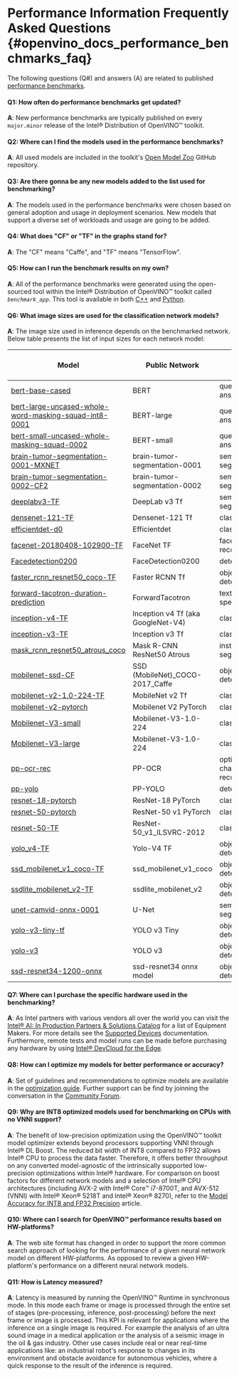 # Performance Information Frequently Asked Questions {#openvino_docs_performance_benchmarks_faq}

The following questions (Q#) and answers (A) are related to published [performance benchmarks](./performance_benchmarks.md).

#### Q1: How often do performance benchmarks get updated?
**A**: New performance benchmarks are typically published on every `major.minor` release of the Intel® Distribution of OpenVINO™ toolkit.

#### Q2: Where can I find the models used in the performance benchmarks?
**A**: All used models are included in the toolkit's [Open Model Zoo](https://github.com/openvinotoolkit/open_model_zoo) GitHub repository.

#### Q3: Are there gonna be any new models added to the list used for benchmarking?
**A**: The models used in the performance benchmarks were chosen based on general adoption and usage in deployment scenarios. New models that support a diverse set of workloads and usage are going to be added.

#### Q4: What does "CF" or "TF" in the graphs stand for?
**A**: The "CF" means "Caffe", and "TF" means "TensorFlow".

#### Q5: How can I run the benchmark results on my own?
**A**: All of the performance benchmarks were generated using the open-sourced tool within the Intel® Distribution of OpenVINO™ toolkit called *`benchmark_app`*. This tool is available in both [C++](../../samples/cpp/benchmark_app/README.md) and [Python](../../tools/benchmark_tool/README.md).

#### Q6: What image sizes are used for the classification network models?
**A**: The image size used in inference depends on the benchmarked network. Below table presents the list of input sizes for each network model:

|   **Model**                                                                                                                        |   **Public Network**               |     **Task**                | **Input Size** (Height x Width)   |
|------------------------------------------------------------------------------------------------------------------------------------|------------------------------------|-----------------------------|-----------------------------------|
| [bert-base-cased](https://github.com/PaddlePaddle/PaddleNLP/tree/v2.1.1)                                                           | BERT                               | question / answer           | 124                               |
| [bert-large-uncased-whole-word-masking-squad-int8-0001](https://github.com/openvinotoolkit/open_model_zoo/tree/master/models/intel/bert-large-uncased-whole-word-masking-squad-int8-0001) | BERT-large  | question / answer | 384                   |
| [bert-small-uncased-whole-masking-squad-0002](https://github.com/openvinotoolkit/open_model_zoo/tree/master/models/intel/bert-small-uncased-whole-word-masking-squad-0002) | BERT-small | question / answer        | 384  |
| [brain-tumor-segmentation-0001-MXNET](https://github.com/openvinotoolkit/open_model_zoo/tree/master/models/public/brain-tumor-segmentation-0001) | brain-tumor-segmentation-0001 | semantic segmentation       | 128x128x128 |
| [brain-tumor-segmentation-0002-CF2](https://github.com/openvinotoolkit/open_model_zoo/tree/master/models/public/brain-tumor-segmentation-0002)   | brain-tumor-segmentation-0002 | semantic segmentation       | 128x128x128 |
| [deeplabv3-TF](https://github.com/openvinotoolkit/open_model_zoo/tree/master/models/public/deeplabv3)                                    |  DeepLab v3 Tf                        | semantic segmentation      | 513x513                          |
| [densenet-121-TF](https://github.com/openvinotoolkit/open_model_zoo/tree/master/models/public/densenet-121-tf)                  | Densenet-121 Tf                        | classification              | 224x224                 |
| [efficientdet-d0](https://github.com/openvinotoolkit/open_model_zoo/tree/master/models/public/efficientdet-d0-tf)               | Efficientdet                          | classification | 512x512 |
| [facenet-20180408-102900-TF](https://github.com/openvinotoolkit/open_model_zoo/tree/master/models/public/facenet-20180408-102900)        | FaceNet TF                            | face recognition            | 160x160                        |
| [Facedetection0200](https://github.com/openvinotoolkit/open_model_zoo/tree/master/models/intel/face-detection-0200)                | FaceDetection0200 | detection | 256x256 |
| [faster_rcnn_resnet50_coco-TF](https://github.com/openvinotoolkit/open_model_zoo/tree/master/models/public/faster_rcnn_resnet50_coco)    | Faster RCNN Tf                        | object detection            | 600x1024               |
| [forward-tacotron-duration-prediction](https://github.com/openvinotoolkit/open_model_zoo/tree/master/models/public/forward-tacotron) | ForwardTacotron | text to speech | 241 |
| [inception-v4-TF](https://github.com/openvinotoolkit/open_model_zoo/tree/master/models/public/googlenet-v4-tf)          | Inception v4 Tf (aka GoogleNet-V4)    | classification              | 299x299          |
| [inception-v3-TF](https://github.com/openvinotoolkit/open_model_zoo/tree/master/models/public/googlenet-v3)                | Inception v3 Tf                       | classification              | 299x299          |
| [mask_rcnn_resnet50_atrous_coco](https://github.com/openvinotoolkit/open_model_zoo/tree/master/models/public/mask_rcnn_resnet50_atrous_coco) | Mask R-CNN ResNet50 Atrous | instance segmentation | 800x1365 |
| [mobilenet-ssd-CF](https://github.com/openvinotoolkit/open_model_zoo/tree/master/models/public/mobilenet-ssd)                  | SSD (MobileNet)_COCO-2017_Caffe       | object detection            | 300x300             |
| [mobilenet-v2-1.0-224-TF](https://github.com/openvinotoolkit/open_model_zoo/tree/master/models/public/mobilenet-v2-1.0-224)        | MobileNet v2 Tf                       | classification              | 224x224             |
| [mobilenet-v2-pytorch](https://github.com/openvinotoolkit/open_model_zoo/tree/master/models/public/mobilenet-v2-pytorch )      | Mobilenet V2 PyTorch                  | classification              | 224x224               |
| [Mobilenet-V3-small](https://github.com/openvinotoolkit/open_model_zoo/tree/master/models/public/mobilenet-v3-small-1.0-224-tf) | Mobilenet-V3-1.0-224 | classifier | 224x224 |
| [Mobilenet-V3-large](https://github.com/openvinotoolkit/open_model_zoo/tree/master/models/public/mobilenet-v3-large-1.0-224-tf) | Mobilenet-V3-1.0-224 | classifier | 224x224 |
| [pp-ocr-rec](https://github.com/PaddlePaddle/PaddleOCR/tree/release/2.1/)                                                       | PP-OCR | optical character recognition | 32x640 |
| [pp-yolo](https://github.com/PaddlePaddle/PaddleDetection/tree/release/2.1)                                                     | PP-YOLO                                | detection | 640x640 |
| [resnet-18-pytorch](https://github.com/openvinotoolkit/open_model_zoo/tree/master/models/public/resnet-18-pytorch)                  | ResNet-18 PyTorch                     | classification              | 224x224             |
| [resnet-50-pytorch](https://github.com/openvinotoolkit/open_model_zoo/tree/master/models/public/resnet-50-pytorch)              | ResNet-50 v1 PyTorch                  | classification              | 224x224                        |
| [resnet-50-TF](https://github.com/openvinotoolkit/open_model_zoo/tree/master/models/public/resnet-50-tf)                  | ResNet-50_v1_ILSVRC-2012              | classification              | 224x224             |
| [yolo_v4-TF](https://github.com/openvinotoolkit/open_model_zoo/tree/master/models/public/yolo-v4-tf)                            | Yolo-V4 TF                            |  object detection          | 608x608                        |
| [ssd_mobilenet_v1_coco-TF](https://github.com/openvinotoolkit/open_model_zoo/tree/master/models/public/ssd_mobilenet_v1_coco)   | ssd_mobilenet_v1_coco                 | object detection            | 300x300                        |
| [ssdlite_mobilenet_v2-TF](https://github.com/openvinotoolkit/open_model_zoo/tree/master/models/public/ssdlite_mobilenet_v2)     | ssdlite_mobilenet_v2                  | object detection            | 300x300                        |
| [unet-camvid-onnx-0001](https://github.com/openvinotoolkit/open_model_zoo/tree/master/models/intel/unet-camvid-onnx-0001) | U-Net  | semantic segmentation       | 368x480                        |
| [yolo-v3-tiny-tf](https://github.com/openvinotoolkit/open_model_zoo/tree/master/models/public/yolo-v3-tiny-tf)                 | YOLO v3 Tiny                          | object detection            | 416x416 |
| [yolo-v3](https://github.com/openvinotoolkit/open_model_zoo/tree/master/models/public/yolo-v3-tf)                               | YOLO v3                               | object detection            | 416x416 |
| [ssd-resnet34-1200-onnx](https://github.com/openvinotoolkit/open_model_zoo/tree/master/models/public/ssd-resnet34-1200-onnx)   | ssd-resnet34 onnx model               | object detection            | 1200x1200 |

#### Q7: Where can I purchase the specific hardware used in the benchmarking?
**A**: As Intel partners with various vendors all over the world you can visit the [Intel® AI: In Production Partners & Solutions Catalog](https://www.intel.com/content/www/us/en/internet-of-things/ai-in-production/partners-solutions-catalog.html) for a list of Equipment Makers. For more details see the [Supported Devices](../OV_Runtime_UG/supported_plugins/Supported_Devices.md) documentation. Furthermore, remote tests and model runs can be made before purchasing any hardware by using [Intel® DevCloud for the Edge](http://devcloud.intel.com/edge/).

#### Q8: How can I optimize my models for better performance or accuracy?
**A**: Set of guidelines and recommendations to optimize models are available in the [optimization guide](../optimization_guide/dldt_optimization_guide.md). Further support can be find by joinning the conversation in the [Community Forum](https://software.intel.com/en-us/forums/intel-distribution-of-openvino-toolkit).

#### Q9: Why are INT8 optimized models used for benchmarking on CPUs with no VNNI support?
**A**: The benefit of low-precision optimization using the OpenVINO™ toolkit model optimizer extends beyond processors supporting VNNI through Intel® DL Boost. The reduced bit width of INT8 compared to FP32 allows Intel® CPU to process the data faster. Therefore, it offers better throughput on any converted model-agnostic of the intrinsically supported low-precision optimizations within Intel® hardware. For comparison on boost factors for different network models and a selection of Intel® CPU architectures (including AVX-2 with Intel® Core™ i7-8700T, and AVX-512 (VNNI) with Intel® Xeon® 5218T and Intel® Xeon® 8270), refer to the [Model Accuracy for INT8 and FP32 Precision](performance_int8_vs_fp32.md) article.

#### Q10: Where can I search for OpenVINO™ performance results based on HW-platforms?
**A**: The web site format has changed in order to support the more common search approach of looking for the performance of a given neural network model on different HW-platforms. As opposed to review a given HW-platform's performance on a different neural network models.

#### Q11: How is Latency measured?
**A**: Latency is measured by running the OpenVINO™ Runtime in synchronous mode. In this mode each frame or image is processed through the entire set of stages (pre-processing, inference, post-processing) before the next frame or image is processed. This KPI is relevant for applications where the inference on a single image is required. For example the analysis of an ultra sound image in a medical application or the analysis of a seismic image in the oil & gas industry. Other use cases include real or near real-time applications like: an industrial robot's response to changes in its environment and obstacle avoidance for autonomous vehicles, where a quick response to the result of the inference is required.
